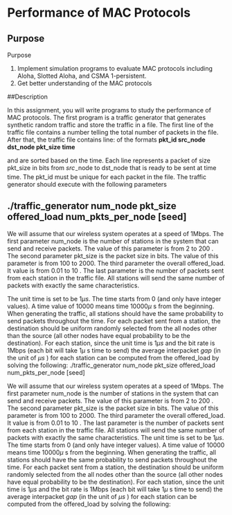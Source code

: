 # Performance of MAC Protocols 

## Purpose
Purpose
1. Implement simulation programs to evaluate MAC protocols including Aloha, Slotted Aloha, and CSMA 1-persistent.
2. Get better understanding of the MAC protocols

##Description

In this assignment, you will write programs to study the performance of MAC protocols. The first program is a traffic generator that generates synthetic random traffic and store the traffic in a file. The first line of the traffic file contains a number telling the total number of packets in the file. After that, the traffic file contains line: of the formats
**pkt_id src_node dst_node pkt_size time**

and are sorted based on the time. Each line represents a packet of size pkt_size in bits from $s r c_{-}$node to dst_node that is ready to be sent at time time. The pkt_id must be unique for each packet in the file. The traffic generator should execute with the following parameters
## ./traffic_generator num_node pkt_size offered_load num_pkts_per_node [seed]

We will assume that our wireless system operates at a speed of $1 \mathrm{Mbps}$. The first parameter num_node is the number of stations in the system that can send and receive packets. The value of this parameter is from 2 to 200 . The second parameter pkt_size is the packet size in bits. The value of this parameter is from 100 to $2000 .$ The third parameter the overall offered_load. It value is from $0.01$ to 10 . The last parameter is the number of packets sent from each station in the traffic file. All stations will send the same number of packets with exactly the same characteristics.

The unit time is set to be $1 \mu s$. The time starts from 0 (and only have integer values). A time value of 10000 means time $10000 \mu$ s from the beginning. When generating the traffic, all stations should have the same probability to send packets throughout the time. For each packet sent from a station, the destination should be uniform randomly selected from the all nodes other than the source (all other nodes have equal probability to be the destination). For each station, since the unit time is $1 \mu s$ and the bit rate is $1 \mathrm{Mbps}$ (each bit will take $1 \mu$ s time to send) 
the average interpacket $g a p$ (in the unit of $\mu s$ ) for each station can be computed from the offered_load by solving the following:
./traffic_generator num_node pkt_size offered_load num_pkts_per_node [seed]

We will assume that our wireless system operates at a speed of $1 \mathrm{Mbps}$. The first parameter num_node is the number of stations in the system that can send and receive packets. The value of this parameter is from 2 to 200 . The second parameter pkt_size is the packet size in bits. The value of this parameter is from 100 to $2000 .$ The third parameter the overall offered_load. It value is from $0.01$ to 10 . The last parameter is the number of packets sent from each station in the traffic file. All stations will send the same number of packets with exactly the same characteristics.
The unit time is set to be $1 \mu s$. The time starts from 0 (and only have integer values). A time value of 10000 means time $10000 \mu$ s from the beginning. When generating the traffic, all stations should have the same probability to send packets throughout the time. For each packet sent from a station, the destination should be uniform randomly selected from the all nodes other than the source (all other nodes have equal probability to be the destination). For each station, since the unit time is $1 \mu s$ and the bit rate is $1 \mathrm{Mbps}$ (each bit will take $1 \mu$ s time to send) the average interpacket $g a p$ (in the unit of $\mu s$ ) for each station can be computed from the offered_load by solving the following:
